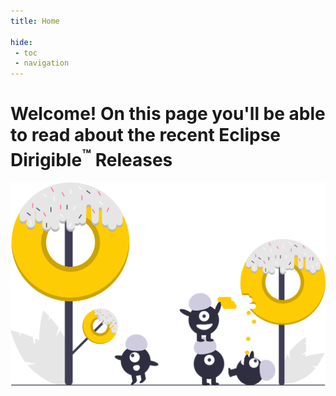 ```yaml
---
title: Home

hide: 
 - toc
 - navigation
---
```


Welcome! On this page you'll be able to read about the recent Eclipse Dirigible<sup>&trade;</sup> Releases
===

![Releases Image](images/releases.svg)
